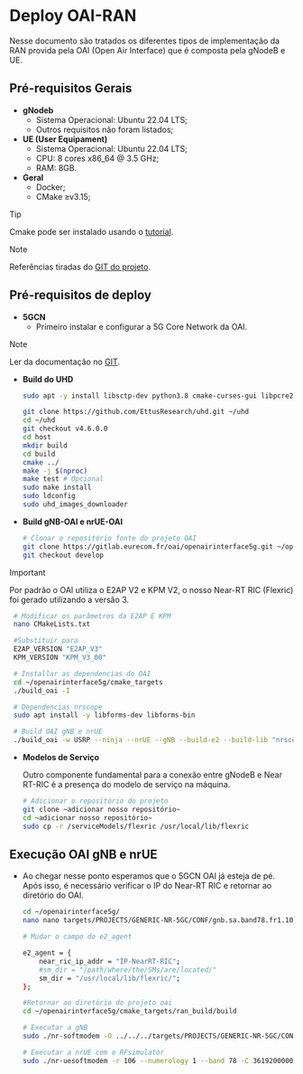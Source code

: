 # Deploy OAI-RAN

Nesse documento são tratados os diferentes tipos de implementação da RAN provida pela OAI (Open Air Interface) que é composta pela gNodeB e UE.

## Pré-requisitos Gerais
* **gNodeb**
    * Sistema Operacional: Ubuntu 22.04 LTS;
    * Outros requisitos não foram listados;
* **UE (User Equipament)**
    * Sistema Operacional: Ubuntu 22.04 LTS;
    * CPU: 8 cores x86_64 @ 3.5 GHz;
    * RAM: 8GB.
* **Geral**
    * Docker;
    * CMake &ge;v3.15;
> [!TIP]
> Cmake pode ser instalado usando o [tutorial](https://apt.kitware.com/).

> [!NOTE]
> Referências tiradas do [GIT do projeto](https://gitlab.eurecom.fr/oai/openairinterface5g/-/blob/develop/doc/NR_SA_Tutorial_OAI_nrUE.md).

## Pré-requisitos de deploy
* **5GCN** 
    * Primeiro instalar e configurar a 5G Core Network da OAI.
> [!NOTE]
> Ler da documentação no [GIT]().

* **Build do UHD**
    
    ```sh
    sudo apt -y install libsctp-dev python3.8 cmake-curses-gui libpcre2-dev autoconf automake build-essential ccache cmake cpufrequtils doxygen ethtool g++ git inetutils-tools libboost-all-dev libncurses5 libncurses5-dev libusb-1.0-0 libusb-1.0-0-dev libusb-dev python3-dev python3-mako python3-numpy python3-requests python3-scipy python3-setuptools python3-ruamel.yaml

    git clone https://github.com/EttusResearch/uhd.git ~/uhd
    cd ~/uhd
    git checkout v4.6.0.0
    cd host
    mkdir build
    cd build
    cmake ../
    make -j $(nproc)
    make test # Opcional
    sudo make install
    sudo ldconfig
    sudo uhd_images_downloader

* **Build gNB-OAI e nrUE-OAI** 
    
    ```sh
    # Clonar o repositório fonte do projeto OAI
    git clone https://gitlab.eurecom.fr/oai/openairinterface5g.git ~/openairinterface5g
    git checkout develop

> [!IMPORTANT]    
> Por padrão o OAI utiliza o E2AP V2 e KPM V2, o nosso Near-RT RIC (Flexric) foi gerado utilizando a versão 3.

   ```sh  
    # Modificar os parâmetros da E2AP E KPM
    nano CMakeLists.txt

    #Substituir para
    E2AP_VERSION "E2AP_V3"
    KPM_VERSION "KPM_V3_00"

    # Installar as dependencias do OAI
    cd ~/openairinterface5g/cmake_targets
    ./build_oai -I

    # Dependencias nrscope
    sudo apt install -y libforms-dev libforms-bin

    # Build OAI gNB e nrUE
    ./build_oai -w USRP --ninja --nrUE --gNB --build-e2 --build-lib "nrscope" -C
   ```

* **Modelos de Serviço**

    Outro componente fundamental para a conexão entre gNodeB e Near RT-RIC é a presença do modelo de serviço na máquina.

    ```sh
    # Adicionar o repositório do projeto
    git clone ~adicionar nosso repositório~
    cd ~adicionar nosso repositório~
    sudo cp -r /serviceModels/flexric /usr/local/lib/flexric 
    ``` 
## Execução OAI gNB e nrUE

* Ao chegar nesse ponto esperamos que o 5GCN OAI já esteja de pé. Após isso, é necessário verificar o IP do Near-RT RIC e retornar ao diretório do OAI.
    
    ```sh
    cd ~/openairinterface5g/
    nano nano targets/PROJECTS/GENERIC-NR-5GC/CONF/gnb.sa.band78.fr1.106PRB.usrpb210.conf

    # Mudar o campo do e2_agent

    e2_agent = {
        near_ric_ip_addr = "IP-NearRT-RIC";
        #sm_dir = "/path/where/the/SMs/are/located/"
        sm_dir = "/usr/local/lib/flexric/";
    };
    ```


    ```sh
    #Retornar ao diretório do projeto oai
    cd ~/openairinterface5g/cmake_targets/ran_build/build

    # Executar a gNB
    sudo ./nr-softmodem -O ../../../targets/PROJECTS/GENERIC-NR-5GC/CONF/gnb.sa.band78.fr1.106PRB.usrpb210.conf --gNBs.[0].min_rxtxtime 6 --rfsim --sa

    # Executar a nrUE com o RFsimulator
    sudo ./nr-uesoftmodem -r 106 --numerology 1 --band 78 -C 3619200000 --sa --uicc0.imsi 001010000000001 --rfsim

    ```
